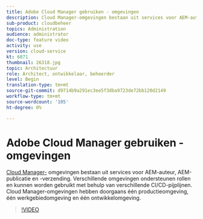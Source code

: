 ```yaml
---
title: Adobe Cloud Manager gebruiken - omgevingen
description: Cloud Manager-omgevingen bestaan uit services voor AEM-auteur, AEM-publicatie en -verzending. Verschillende omgevingen ondersteunen rollen en kunnen worden gebruikt met behulp van verschillende CI/CD-pijplijnen. Cloud Manager-omgevingen hebben doorgaans één productieomgeving, één werkgebiedomgeving en één ontwikkelomgeving.
sub-product: cloudbeheer
topics: Administration
audience: administrator
doc-type: feature video
activity: use
version: cloud-service
kt: 6871
thumbnail: 26318.jpg
topic: Architectuur
role: Architect, ontwikkelaar, beheerder
level: Begin
translation-type: tm+mt
source-git-commit: d9714b9a291ec3ee5f3dba9723de72bb120d2149
workflow-type: tm+mt
source-wordcount: '105'
ht-degree: 0%

---
```



# Adobe Cloud Manager gebruiken - omgevingen

[Cloud Manager-](https://experienceleague.adobe.com/docs/experience-manager-cloud-manager/using/how-to-use/manage-your-environment.html) omgevingen bestaan uit services voor AEM-auteur, AEM-publicatie en -verzending. Verschillende omgevingen ondersteunen rollen en kunnen worden gebruikt met behulp van verschillende CI/CD-pijplijnen. Cloud Manager-omgevingen hebben doorgaans één productieomgeving, één werkgebiedomgeving en één ontwikkelomgeving.

>[!VIDEO](https://video.tv.adobe.com/v/26318/?quality=12&learn=on&hidetitle=true)
